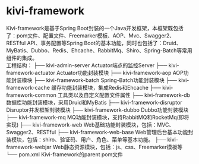 # kivi-framework
Kivi-framework是基于Spring Boot封装的一个Java开发框架，本框架既包括了：pom文件、配置文件、Freemarker模板、AOP、Mvc、Swagger2、RESTful API、事务配置等Spring Boot的基本功能，同时也包括了：Druid、MyBatis、Dubbo、Redis、Ehcache、RabbitMq、Shiro、Spring-Batch等常用组件的集成。</br>
工程结构：
├── kivi-admin-server               Actuator端点的监控Server
├── kivi-framework-actuator         Actuator功能封装模块
├── kivi-framework-aop              AOP功能封装模块
├── kivi-framework-batch            Spring-Batch功能封装模块
├── kivi-framework-cache            缓存功能封装模块，集成Redis和Ehcache
├── kivi-framework-common           工具类以及自定义配置文件属性
├── kivi-framework-db               数据库功能封装模块，采用Druid和MyBatis
├── kivi-framework-disruptor        Disruptor并发框架封装模块
├── kivi-framework-dubbo            Dubbo功能封装模块
├── kivi-framework-mq               MQ功能封装模块，支持RabbitMQ和RocketMq(即将实现)
├── kivi-framework-web              Web基础功能封装模块，包括：MVC、Swagger2、RESTful
├── kivi-framework-web-base         Web管理后台基本功能封装模块，包括：shiro、验证码、用户、角色、菜单等基本功能。
├── kivi-framework-webjar           Web静态资源模块，包括：js、css、Freemarker模板等
└── pom.xml                         Kivi-framework的parent pom文件

